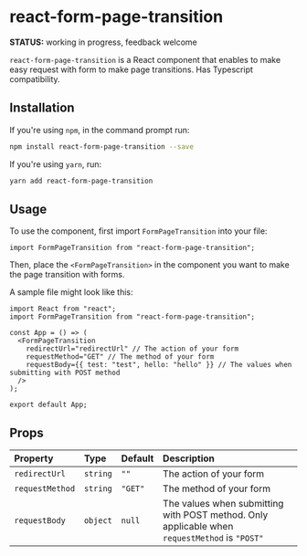# react-form-page-transition

**STATUS:** working in progress, feedback welcome

`react-form-page-transition` is a React component that enables to make easy request with form to make page transitions. Has Typescript compatibility.

## Installation

If you're using `npm`, in the command prompt run:

```sh
npm install react-form-page-transition --save
```

If you're using `yarn`, run:

```sh
yarn add react-form-page-transition
```

## Usage

To use the component, first import `FormPageTransition` into your file:

```tsx
import FormPageTransition from "react-form-page-transition";
```

Then, place the `<FormPageTransition>` in the component you want to make the page transition with forms.


A sample file might look like this:

```tsx
import React from "react";
import FormPageTransition from "react-form-page-transition";

const App = () => (
  <FormPageTransition
    redirectUrl="redirectUrl" // The action of your form
    requestMethod="GET" // The method of your form
    requestBody={{ test: "test", hello: "hello" }} // The values when submitting with POST method
  />
);

export default App;
```

## Props

| Property        | Type     | Default | Description                                 |
| :-------------- | :------- | :------ | :------------------------------------------------------- |
| `redirectUrl`   | `string` | `""`    | The action of your form                     |
| `requestMethod` | `string` | `"GET"` | The method of your form                     |
| `requestBody`   | `object` | `null`  | The values when submitting with POST method. Only applicable when `requestMethod` is `"POST"` |
